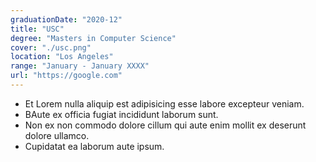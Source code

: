 ```yaml
---
graduationDate: "2020-12"
title: "USC"
degree: "Masters in Computer Science"
cover: "./usc.png"
location: "Los Angeles"
range: "January - January XXXX"
url: "https://google.com"
---
```


- Et Lorem nulla aliquip est adipisicing esse labore excepteur veniam.
- BAute ex officia fugiat incididunt laborum sunt.
- Non ex non commodo dolore cillum qui aute enim mollit ex deserunt dolore ullamco.
- Cupidatat ea laborum aute ipsum.
